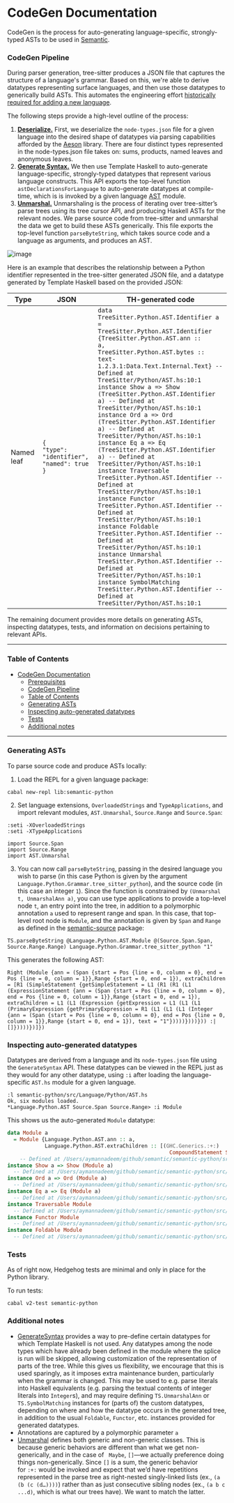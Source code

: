 # CodeGen Documentation

CodeGen is the process for auto-generating language-specific, strongly-typed ASTs to be used in [Semantic](https://github.com/github/semantic-code/blob/d9f91a05dc30a61b9ff8c536d75661d417f3c506/design-docs/precise-code-navigation.md).

### CodeGen Pipeline

During parser generation, tree-sitter produces a JSON file that captures the structure of a language's grammar. Based on this, we're able to derive datatypes representing surface languages, and then use those datatypes to generically build ASTs. This automates the engineering effort [historically required for adding a new language](https://github.com/github/semantic/blob/master/docs/adding-new-languages.md).

The following steps provide a high-level outline of the process:

1. [**Deserialize.**](https://github.com/github/semantic/blob/master/semantic-ast/src/AST/Deserialize.hs) First, we deserialize the `node-types.json` file for a given language into the desired shape of datatypes via parsing capabilities afforded by the [Aeson](http://hackage.haskell.org/package/aeson) library. There are four distinct types represented in the node-types.json file takes on: sums, products, named leaves and anonymous leaves.
2. [**Generate Syntax.**](https://github.com/github/semantic/blob/master/semantic-ast/src/AST/GenerateSyntax.hs) We then use Template Haskell to auto-generate language-specific, strongly-typed datatypes that represent various language constructs. This API exports the top-level function `astDeclarationsForLanguage` to auto-generate datatypes at compile-time, which is is invoked by a given language [AST](https://github.com/github/semantic/blob/master/semantic-python/src/Language/Python/AST.hs) module.
3. [**Unmarshal.**](https://github.com/github/semantic/blob/master/semantic-ast/src/AST/Unmarshal.hs) Unmarshaling is the process of iterating over tree-sitter’s parse trees using its tree cursor API, and producing Haskell ASTs for the relevant nodes. We parse source code from tree-sitter and unmarshal the data we get to build these ASTs generically. This file exports the top-level function `parseByteString`, which takes source code and a language as arguments, and produces an AST.

![image](https://user-images.githubusercontent.com/875834/80240750-66d4dd80-8630-11ea-8bbf-4dd3adf65a58.png)

Here is an example that describes the relationship between a Python identifier represented in the tree-sitter generated JSON file, and a datatype generated by Template Haskell based on the provided JSON:

| Type | JSON | TH-generated code |
|----------|--------------|------------|
|Named leaf|<code>{<br>"type": "identifier",<br>"named": true<br>}|<code>data TreeSitter.Python.AST.Identifier a<br>= TreeSitter.Python.AST.Identifier {TreeSitter.Python.AST.ann :: a,<br>TreeSitter.Python.AST.bytes :: text-1.2.3.1:Data.Text.Internal.Text} -- Defined at TreeSitter/Python/AST.hs:10:1<br>instance Show a => Show (TreeSitter.Python.AST.Identifier a) -- Defined at TreeSitter/Python/AST.hs:10:1<br>instance Ord a => Ord (TreeSitter.Python.AST.Identifier a) -- Defined at TreeSitter/Python/AST.hs:10:1<br>instance Eq a => Eq (TreeSitter.Python.AST.Identifier a) -- Defined at TreeSitter/Python/AST.hs:10:1<br>instance Traversable TreeSitter.Python.AST.Identifier -- Defined at TreeSitter/Python/AST.hs:10:1<br>instance Functor TreeSitter.Python.AST.Identifier -- Defined at TreeSitter/Python/AST.hs:10:1<br>instance Foldable TreeSitter.Python.AST.Identifier -- Defined at TreeSitter/Python/AST.hs:10:1<br>instance Unmarshal TreeSitter.Python.AST.Identifier -- Defined at TreeSitter/Python/AST.hs:10:1<br>instance SymbolMatching TreeSitter.Python.AST.Identifier -- Defined at TreeSitter/Python/AST.hs:10:1|

The remaining document provides more details on generating ASTs, inspecting datatypes, tests, and information on decisions pertaining to relevant APIs.
___

### Table of Contents
- [CodeGen Documentation](#codegen-documentation)
    - [Prerequisites](#prerequisites)
    - [CodeGen Pipeline](#codegen-pipeline)
    - [Table of Contents](#table-of-contents)
    - [Generating ASTs](#generating-asts)
    - [Inspecting auto-generated datatypes](#inspecting-auto-generated-datatypes)
    - [Tests](#tests)
    - [Additional notes](#additional-notes)
___

### Generating ASTs

To parse source code and produce ASTs locally:

1. Load the REPL for a given language package:

```
cabal new-repl lib:semantic-python
```

2. Set language extensions, `OverloadedStrings` and `TypeApplications`, and import relevant modules, `AST.Unmarshal`, `Source.Range` and `Source.Span`:

```
:seti -XOverloadedStrings
:seti -XTypeApplications

import Source.Span
import Source.Range
import AST.Unmarshal
```

3. You can now call `parseByteString`, passing in the desired language you wish to parse (in this case Python is given by the argument `Language.Python.Grammar.tree_sitter_python`), and the source code (in this case an integer `1`). Since the function is constrained by `(Unmarshal t, UnmarshalAnn a)`, you can use type applications to provide a top-level node `t`, an entry point into the tree, in addition to a polymorphic annotation `a` used to represent range and span. In this case, that top-level root node is `Module`, and the annotation is given by `Span` and `Range` as defined in the [semantic-source](https://github.com/github/semantic/tree/master/semantic-source/src/Source) package:

```
TS.parseByteString @Language.Python.AST.Module @(Source.Span.Span, Source.Range.Range) Language.Python.Grammar.tree_sitter_python "1"
```

This generates the following AST:

```
Right (Module {ann = (Span {start = Pos {line = 0, column = 0}, end = Pos {line = 0, column = 1}},Range {start = 0, end = 1}), extraChildren = [R1 (SimpleStatement {getSimpleStatement = L1 (R1 (R1 (L1 (ExpressionStatement {ann = (Span {start = Pos {line = 0, column = 0}, end = Pos {line = 0, column = 1}},Range {start = 0, end = 1}), extraChildren = L1 (L1 (Expression {getExpression = L1 (L1 (L1 (PrimaryExpression {getPrimaryExpression = R1 (L1 (L1 (L1 (Integer {ann = (Span {start = Pos {line = 0, column = 0}, end = Pos {line = 0, column = 1}},Range {start = 0, end = 1}), text = "1"}))))})))})) :| []}))))})]})
```

### Inspecting auto-generated datatypes

Datatypes are derived from a language and its `node-types.json` file using the `GenerateSyntax` API. These datatypes can be viewed in the REPL just as they would for any other datatype, using `:i` after loading the language-specific `AST.hs` module for a given language. 

```
:l semantic-python/src/Language/Python/AST.hs
Ok, six modules loaded.
*Language.Python.AST Source.Span Source.Range> :i Module
```

This shows us the auto-generated `Module` datatype:

```Haskell
data Module a
  = Module {Language.Python.AST.ann :: a,
            Language.Python.AST.extraChildren :: [(GHC.Generics.:+:)
                                                    CompoundStatement SimpleStatement a]}
  	-- Defined at /Users/aymannadeem/github/semantic/semantic-python/src/Language/Python/AST.hs:23:1
instance Show a => Show (Module a)
  -- Defined at /Users/aymannadeem/github/semantic/semantic-python/src/Language/Python/AST.hs:23:1
instance Ord a => Ord (Module a)
  -- Defined at /Users/aymannadeem/github/semantic/semantic-python/src/Language/Python/AST.hs:23:1
instance Eq a => Eq (Module a)
  -- Defined at /Users/aymannadeem/github/semantic/semantic-python/src/Language/Python/AST.hs:23:1
instance Traversable Module
  -- Defined at /Users/aymannadeem/github/semantic/semantic-python/src/Language/Python/AST.hs:23:1
instance Functor Module
  -- Defined at /Users/aymannadeem/github/semantic/semantic-python/src/Language/Python/AST.hs:23:1
instance Foldable Module
  -- Defined at /Users/aymannadeem/github/semantic/semantic-python/src/Language/Python/AST.hs:23:1
```

### Tests

As of right now, Hedgehog tests are minimal and only in place for the Python library.

To run tests:

`cabal v2-test semantic-python`

### Additional notes

- [GenerateSyntax](https://github.com/tree-sitter/haskell-tree-sitter/blob/master/tree-sitter/src/TreeSitter/GenerateSyntax.hs) provides a way to pre-define certain datatypes for which Template Haskell is not used. Any datatypes among the node types which have already been defined in the module where the splice is run will be skipped, allowing customization of the representation of parts of the tree. While this gives us flexibility, we encourage that this is used sparingly, as it imposes extra maintenance burden, particularly when the grammar is changed. This may be used to e.g. parse literals into Haskell equivalents (e.g. parsing the textual contents of integer literals into `Integer`s), and may require defining `TS.UnmarshalAnn` or `TS.SymbolMatching` instances for (parts of) the custom datatypes, depending on where and how the datatype occurs in the generated tree, in addition to the usual `Foldable`, `Functor`, etc. instances provided for generated datatypes.
- Annotations are captured by a polymorphic parameter `a`
- [Unmarshal](https://github.com/tree-sitter/haskell-tree-sitter/blob/master/tree-sitter/src/TreeSitter/Unmarshal.hs) defines both generic and non-generic classes. This is because generic behaviors are different than what we get non-generically, and in the case of ` Maybe`, `[]`—we actually preference doing things non-generically. Since `[]` is a sum, the generic behavior for `:+:` would be invoked and expect that we’d have repetitions represented in the parse tree as right-nested singly-linked lists (ex., `(a (b (c (d…))))`) rather than as just consecutive sibling nodes (ex., `(a b c ...d)`, which is what our trees have). We want to match the latter.
